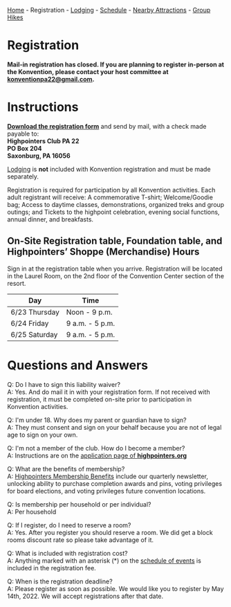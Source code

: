 [Home](index.md) - Registration - [Lodging](lodging.md) - [Schedule](schedule.md) - [Nearby Attractions](nearby-attractions.md) - [Group Hikes](group-hikes.md) 

# Registration

**Mail-in registration has closed. If you are planning to register in-person at the Konvention, please contact your host committee at [konventionpa22@gmail.com](mailto:konventionpa22@gmail.com).**

# Instructions
**[Download the registration form](./Registration_Form_updated_2021_11_29.pdf)** and send by mail, with a check made payable to: <br/>
**Highpointers Club PA 22<br/>
PO Box 204<br/>
Saxonburg, PA 16056**

[Lodging](lodging.md) is **not** included with Konvention registration and must be made separately.

Registration is required for participation by all Konvention activities.  Each adult registrant will receive: A commemorative T-shirt; Welcome/Goodie bag; Access to daytime classes, demonstrations, organized treks and group outings; and Tickets to the highpoint celebration, evening social functions, annual dinner, and breakfasts.

<!--
Awaiting further instructions on this...
If you would like to donate to the Highpointers Foundation, please consider rounding up to the nearest hundred increment on your check.
-->

## On-Site Registration table, Foundation table, and Highpointers’ Shoppe (Merchandise) Hours
Sign in at the registration table when you arrive.
Registration will be located in the Laurel Room, on the 2nd floor of the Convention Center section of the resort.

        
| Day           | Time            |
|---------------|-----------------|
| 6/23 Thursday | Noon - 9 p.m. |
| 6/24 Friday   | 9 a.m. - 5 p.m. |
| 6/25 Saturday | 9 a.m. - 5 p.m. |

# Questions and Answers
Q: Do I have to sign this liability waiver? 
<br/>A: Yes. And do mail it in with your registration form. If not received with registration, it must be completed on-site prior to participation in Konvention activities.

Q: I'm under 18. Why does my parent or guardian have to sign? 
<br/>A: They must consent and sign on your behalf because you are not of legal age to sign on your own.

Q: I'm not a member of the club. How do I become a member?
<br/>A: Instructions are on the [application page of **highpointers.org**](https://highpointers.org/application/)

Q: What are the benefits of membership?
<br/>A: [Highpointers Membership Benefits](https://highpointers.org/membership-benefits/) include our quarterly newsletter, unlocking ability to purchase completion awards and pins, voting privileges for board elections, and voting privileges future convention locations.

Q: Is membership per household or per individual?
<br/>A: Per household

Q: If I register, do I need to reserve a room?
<br/>A: Yes. After you register you should reserve a room. We did get a block rooms discount rate so please take advantage of it.

Q: What is included with registration cost?
<br/>A: Anything marked with an asterisk (*) on the [schedule of events](schedule.md) is included in the registration fee.

Q: When is the registration deadline?
<br/>A: Please register as soon as possible. We would like you to register by May 14th, 2022. We will accept registrations after that date.
